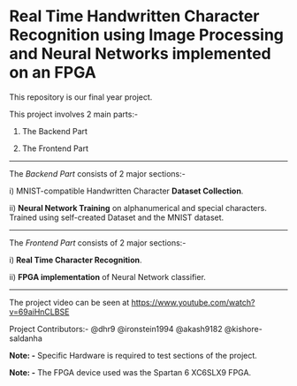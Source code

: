 # Real Time Handwritten Character Recognition using Image Processing and Neural Networks implemented on an FPGA

This repository is our final year project.

This project involves 2 main parts:-

1) The Backend Part

2) The Frontend Part

--------------------------------------

The *Backend Part* consists of 2 major sections:-

i) MNIST-compatible Handwritten Character **Dataset Collection**.

ii) **Neural Network Training** on alphanumerical and special characters. Trained using self-created Dataset and the MNIST dataset.

--------------------------------------
The *Frontend Part* consists of 2 major sections:-

i) **Real Time Character Recognition**.

ii) **FPGA implementation** of Neural Network classifier.

----------------------------------------
The project video can be seen at https://www.youtube.com/watch?v=69aiHnCLBSE

Project Contributors:- @dhr9  @ironstein1994  @akash9182  @kishore-saldanha


**Note: -** Specific Hardware is required to test sections of the project.

**Note: -** The FPGA device used was the Spartan 6 XC6SLX9 FPGA.
